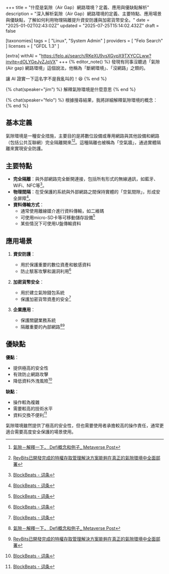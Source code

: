 +++
title = "什麼是氣隙（Air Gap）網路環境？定義、應用與優缺點解析"
description = "深入解析氣隙（Air Gap）網路環境的定義、主要特點、應用場景與優缺點，了解如何利用物理隔離提升資安防護與加密貨幣安全。"
date = "2025-01-02T02:43:02Z"
updated = "2025-07-25T15:14:02.432Z"
draft = false

[taxonomies]
tags = [ "Linux", "System Admin" ]
providers = [ "Felo Search" ]
licenses = [ "GFDL 1.3" ]

[extra]
withAI = "<https://felo.ai/search/RKeXU9vsXGvpX9TXYCCLww?invite=dOLYGeJyZJqVX>"
+++
{% editor_note() %}
發現有同事沒聽過「氣隙 (Air gap) 網路環境」這個說法，他稱為「斷網環境」、「沒網路」之類的。

讓 AI 證實一下這名字不是我亂叫的！😆
{% end %}

{% chat(speaker="jim") %}
解釋氣隙環境是什麼意思
{% end %}

{% chat(speaker="felo") %}
根據搜尋結果，我將詳細解釋氣隙環境的概念：
{% end %}

## 基本定義

氣隙環境是一種安全措施，主要目的是將數位設備或專用網路與其他設備和網路（包括公共互聯網）完全隔離開來[^1][^3]。這種隔離也被稱為「空氣牆」，通過實體隔離來實現安全防護。

## 主要特點

- **完全隔離**：與外部網路完全斷開連接，包括所有形式的無線通訊，如藍牙、WiFi、NFC等[^4]。
- **物理間隔**：在受保護的系統與外部網路之間保持實體的「空氣間隙」，形成安全屏障[^4]。
- **資料傳輸方式**：
  - 通常使用離線媒介進行資料傳輸，如二維碼
  - 可使用micro-SD卡等可移動儲存設備[^4]
  - 某些情況下可使用U盤傳輸資料

## 應用場景

1. **資安防護**：
   - 用於保護重要的數位資產和敏感資料
   - 防止駭客攻擊和漏洞利用[^4]

2. **加密貨幣安全**：
   - 用於建立氣隙錢包系統
   - 保護加密貨幣資產的安全[^4]

3. **企業應用**：
   - 保護關鍵業務系統
   - 隔離重要的內部網路[^1][^3]

## 優缺點

**優點**：

- 提供極高的安全性
- 有效防止網路攻擊
- 降低資料外洩風險[^4]

**缺點**：

- 操作較為複雜
- 需要較高的技術水平
- 資料交換不便利[^4]

氣隙環境雖然提供了極高的安全性，但也需要使用者承擔較高的操作責任，通常更適合需要高度安全保護的場景使用。

[^1]: [氣隙－解釋一下， Defi概念和例子_ Metaverse Post](https://mpost.io/zh-TW/glossary/air-gap/)
[^3]: [RevBits已開發完成的特權存取管理解決方案能夠在真正的氣隙環境中全面部署](https://www.businesswire.com/news/home/20230522005011/zh-HK/)
[^4]: [BlockBeats - 词条](https://www.theblockbeats.info/tw/scienceid/467)
